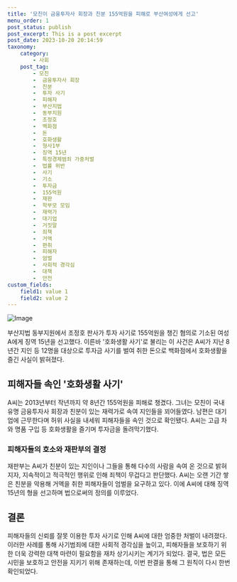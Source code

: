 ```yaml
---
title: '모친이 금융투자사 회장과 친분 155억원을 피해로 부산여성에게 선고'
menu_order: 1
post_status: publish
post_excerpt: This is a post excerpt
post_date: 2023-10-20 20:14:59
taxonomy:
    category:
        - 사회
    post_tag:
        - 모친
        -  금융투자사 회장
        -  친분
        -  투자 사기
        -  피해자
        -  부산지법
        -  동부지원
        -  조정호
        -  백화점
        -  돈
        -  호화생활
        -  형사1부
        -  징역 15년
        -  특정경제범죄 가중처벌
        -  법률 위반
        -  사기
        -  기소
        -  투자금
        -  155억원
        -  재판
        -  학부모 모임
        -  재력가
        -  대기업
        -  거짓말
        -  죄책
        -  거액
        -  편취
        -  피해자
        -  엄벌
        -  사회적 경각심
        -  대책
        -  안전
custom_fields:
    field1: value 1
    field2: value 2
---
```


![Image](https://imgnews.pstatic.net/image/001/2024/02/06/C0A8CA3D0000014C82318F920000210D_P4_20240206174408439.jpeg?type=w647)


부산지법 동부지원에서 조정호 판사가 투자 사기로 155억원을 챙긴 혐의로 기소된 여성 A에게 징역 15년을 선고했다. 이른바 '호화생활 사기'로 불리는 이 사건은 A씨가 지난 8년간 지인 등 12명을 대상으로 투자금 사기를 벌여 취한 돈으로 백화점에서 호화생활을 즐긴 사실이 밝혀졌다.

## 피해자들 속인 '호화생활 사기'
A씨는 2013년부터 작년까지 약 8년간 155억원을 피해로 챙겼다. 그녀는 모친이 국내 유명 금융투자사 회장과 친분이 있는 재력가로 속여 지인들을 꾀어들였다. 남편은 대기업에 근무한다며 허위 사실을 내세워 피해자들을 속인 것으로 확인됐다. A씨는 고급 차와 명품 구입 등 호화생활을 즐기며 투자금을 돌려막기했다.

### 피해자들의 호소와 재판부의 결정
재판부는 A씨가 친분이 있는 지인이나 그들을 통해 다수의 사람을 속여 온 것으로 밝혀지자, 지속적이고 적극적인 행위로 인해 죄책이 무겁다고 판단했다. A씨는 오랜 기간 쌓은 친분을 악용해 거액을 취한 피해자들이 엄벌을 요구하고 있다. 이에 A씨에 대해 징역 15년의 형을 선고하며 법으로써의 정의를 이루었다.

## 결론
피해자들의 신뢰를 잘못 이용한 투자 사기로 인해 A씨에 대한 엄중한 처벌이 내려졌다. 이러한 사례를 통해 사기범죄에 대한 사회적 경각심을 높이고, 피해자들을 보호하기 위한 더욱 강력한 대책 마련이 필요함을 재차 상기시키는 계기가 되었다. 결국, 법은 모든 시민을 보호하고 안전을 지키기 위해 존재하는데, 이번 판결을 통해 그 원칙이 다시 한번 확인되었다.
